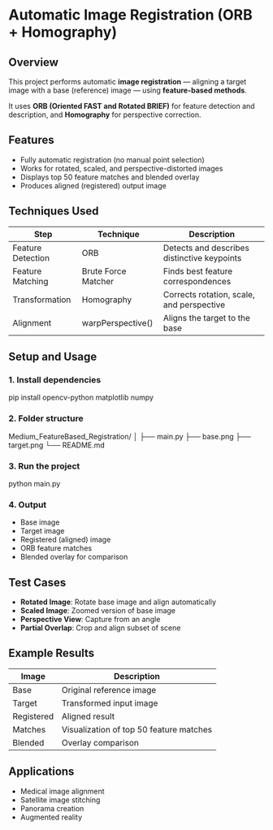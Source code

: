 # Automatic Image Registration (ORB + Homography)

## Overview
This project performs automatic **image registration** — aligning a target image with a base (reference) image — using **feature-based methods**.

It uses **ORB (Oriented FAST and Rotated BRIEF)** for feature detection and description, and **Homography** for perspective correction.

## Features
- Fully automatic registration (no manual point selection)
- Works for rotated, scaled, and perspective-distorted images
- Displays top 50 feature matches and blended overlay
- Produces aligned (registered) output image

## Techniques Used
| Step | Technique | Description |
|------|------------|-------------|
| Feature Detection | ORB | Detects and describes distinctive keypoints |
| Feature Matching | Brute Force Matcher | Finds best feature correspondences |
| Transformation | Homography | Corrects rotation, scale, and perspective |
| Alignment | warpPerspective() | Aligns the target to the base |

## Setup and Usage

### 1. Install dependencies
pip install opencv-python matplotlib numpy

### 2. Folder structure
Medium_FeatureBased_Registration/
│
├── main.py
├── base.png
├── target.png
└── README.md

### 3. Run the project
python main.py

### 4. Output
- Base image
- Target image
- Registered (aligned) image
- ORB feature matches
- Blended overlay for comparison

## Test Cases
- **Rotated Image**: Rotate base image and align automatically
- **Scaled Image**: Zoomed version of base image
- **Perspective View**: Capture from an angle
- **Partial Overlap**: Crop and align subset of scene

## Example Results
| Image | Description |
|-------|-------------|
| Base | Original reference image |
| Target | Transformed input image |
| Registered | Aligned result |
| Matches | Visualization of top 50 feature matches |
| Blended | Overlay comparison |

## Applications
- Medical image alignment
- Satellite image stitching
- Panorama creation
- Augmented reality